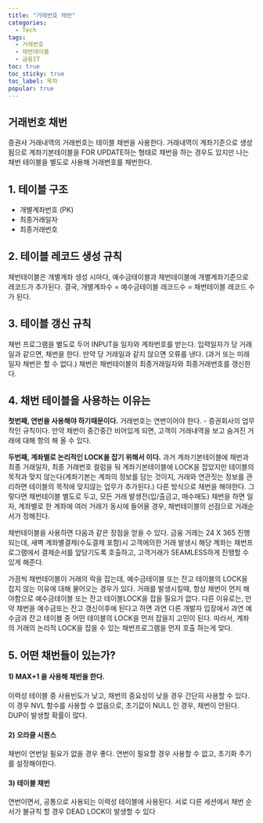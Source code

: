 ```yaml
---
title: "거래번호 채번"
categories:
  - Tech
tags: 
  - 거래번호
  - 채번테이블
  - 금융IT
toc: true
toc_sticky: true
toc_label: 목차
popular: true
---
```


## 거래번호 채번

증권사 거래내역의 거래번호는 테이블 채번을 사용한다. 거래내역이 계좌기준으로 생성됨으로 계좌기본테이블을 FOR UPDATE하는 형태로 채번을 하는 경우도 있지만 나는 채번 테이블을 별도로 사용해 거래번호를 채번한다.

## 1. 테이블 구조

- 개별계좌번호 (PK)
- 최종거래일자
- 최종거래번호

## 2. 테이블 레코드 생성 규칙

채번테이블은 개별계좌 생성 시마다, 예수금테이블과 채번테이블에 개별계좌기준으로 레코드가 추가된다. 결국, 개별계좌수 = 예수금테이블 레코드수 = 채번테이블 레코드 수 가 된다.

## 3. 테이블 갱신 규칙

채번 프로그램을 별도로 두어 INPUT을 일자와 계좌번호를 받는다. 입력일자가 당 거래일과 같으면, 채번을 한다. 만약 당 거래일과 같지 않으면 오류를 낸다. (과거 또는 미래 일자 채번은 할 수 없다.) 채번은 채번테이블의 최종거래일자와 최종거래번호를 갱신한다.



## 4. 채번 테이블을 사용하는 이유는

**첫번째, 연번을 사용해야 하기때문이다.** 거래번호는 연번이어야 한다. - 증권회사의 업무적인 규칙이다. 만약 채번이 중간중간 비어있게 되면, 고객이 거래내역을 보고 숨겨진 거래에 대해 항의 해 올 수 있다.

**두번째, 계좌별로 논리적인 LOCK을 잡기 위해서 이다.** 과거 계좌기본테이블에 채번과 최종 거래일자, 최종 거래번호 컬럼을 둬 계좌기본테이블에 LOCK을 잡았지만 테이블의 목적과 맞지 않는다(계좌기본는 계좌의 정보를 담는 것이지, 거래와 연관짓는 정보를 관리하면 테이블의 목적에 맞지않는 업무가 추가된다.) 다른 방식으로 채번을 해야한다. 그렇다면 채번테이블 별도로 두고, 모든 거래 발생전(입/출금고, 매수매도) 채번을 하면 일자, 계좌별로 한 계좌에 여러 거래가 동시에 들어올 경우, 채번테이블의 선점으로 거래순서가 정해진다.

채번테이블을 사용하면 다음과 같은 장점을 얻을 수 있다. 금융 거래는 24 X 365 진행되는데, 새벽 계좌별결제(수도결제 포함)시 고객에의한 거래 발생시 해당 계좌는 채번프로그램에서 결제순서를 앞당기도록 호출하고, 고객거래가 SEAMLESS하게 진행할 수 있게 해준다.

가끔씩 채번테이블이 거래의 락을 잡는데, 예수금테이블 또는 잔고 테이블의 LOCK을 잡지 않는 이유에 대해 물어오는 경우가 있다. 거래를 발생시킬때, 항상 채번이 먼저 해야함으로 예수금테이블 또는 잔고 테이블LOCK을 잡을 필요가 없다. 다른 이유로는, 만약 채번을 예수금또는 잔고 갱신이후에 된다고 하면 과연 다른 개발자 입장에서 과연 예수금과 잔고 테이블 중 어떤 테이블의 LOCK을 먼저 잡을지 고민이 된다. 따라서, 계좌의 거래의 논리적 LOCK을 잡을 수 있는 채번프로그램을 먼저 호출 하는게 맞다.

## 5. 어떤 채번들이 있는가?

#### 1)  MAX+1 을 사용해 채번을 한다.

이력성 테이블 중 사용빈도가 낮고, 채번의 중요성이 낮을 경우 간단히 사용할 수 있다. 이 경우 NVL 함수를 사용할 수 없음으로, 초기값이 NULL 인 경우, 채번이 안된다. DUP이 발생할 확률이 많다.

#### 2) 오라클 시퀀스

채번이 연번일 필요가 없을 경우 좋다. 연번이 필요할 경우 사용할 수 없고, 초기화 주기를 설정해야한다.

#### 3) 테이블 채번

연번이면서, 공통으로 사용되는 이력성 테이블에 사용된다. 서로 다른 세션에서 채번 순서가 불규칙 할 경우 DEAD LOCK이 발생할 수 있다